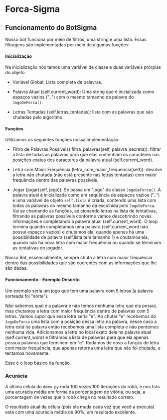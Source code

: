 # Forca-Sigma

## Funcionamento do BotSigma

Nosso bot funciona por meio de filtros, uma string e uma lista. Essas filtragens são implementadas por meio de algumas funções:

#### Inicialização 

Na inicialização nós temos uma variável de classe e duas variáveis prórpias do objeto.

* Variável Global: Lista completa de palavras. 

* Palavra Atual (self.current_word): Uma string que é inicializada como espaços vazios ("_") com o mesmo tamanho da palavra do `JogoDeForca()`. 

* Letras Tentadas (self.letras_tentadas): lista com as palavras que são chutadas pelo algoritmo.

#### Funções

Utilizamos os seguintes funções nossa implementação:

* Filtro de Palavras Possíveis( filtra_palavras(self, palavra_secreta)): filtrar a lista de todas as palavras para que elas contenham os caracteres nas posições exatas dos caracteres da palavra atual (self.current_word). 

* Letra com Maior Frequência (letra_com_maior_frequencia(self)): devolve a letra não chutada (não está presente nas letras tentadas) com maior frequência dentro das palavras possíveis. 

* Jogar (jogar(self, jogo)): Se passa um "jogo" da classe `JogoDeForca()`. A palavra atual é inicializada como um sequência de espaços vazios ("_") e uma variável de objeto `self.lista` é criada, contendo uma lista com todas as palavras do mesmo tamanho da escolhida pelo `JogoDeForca`. Vai se chamando as funções, adicionando letras na lista de tentativas, filtrando as palavras possíveis conforme vamos descobrindo novas informações e completando a palavra atual (self.current_word). O loop termina quando completamos uma palavra (self.current_word não possui espaços vazios) e chutamos ela, quando apenas há uma possibilidade de palavra (self.lista tem tamanho 1) e chutamos ela, quando não há nova letra com maior frequência ou quando se terminam as tentativas do jogador. 

Nosso Bot, essencialmente, sempre chuta a letra com maior frequência dentro das possibilidades que são coerentes com as informações que lhe são dadas. 

#### Funcionamento - Exemplo Descrito

Um exemplo seria um jogo que tem uma palavra com 5 letras (a palavra sorteada foi "sorte"). 

Não sabemos qual é a palavra e não temos nenhuma letra que ela possui, mas chutamos a letra com maior frequência dentro de palavras com 5 letras. Vamos supor que essa letra seria "e". Ao chutar "e" recebemos do `JogoDeForca` uma lista com a posição dessa letra na palavra, nesse caso a letra está na palavra então recebemos uma lista completa e não perdemos nenhuma vida. Adicionamos a letra no local exato dela na palavra atual (self.current_word) e filtramos a lista de palavras para que ela apenas possua palavras que terminem em "e". Rodamos de novo a função de letra com maior frequência, que apenas retorna uma letra que não foi chutada, e tentamos novamente. 

Esse é o loop básico da função. 


### Acurácia

A última célula do `demo.py` roda 100 vezes 100 iterações do robô, e nos trás uma acurácia média em forma da porcentagem de vitória, ou seja, a porcentagem de vezes que o robô chega no resultado correto. 

O resultado atual da célula (pois ela muda cada vez que você a executa) está com uma acurácia média de 90%, um resultado excelente. 
